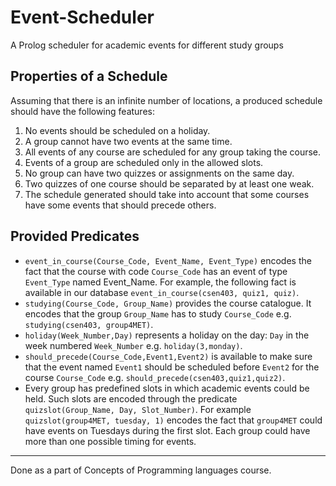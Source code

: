 # Event-Scheduler
A Prolog scheduler for academic events for different study groups

## Properties of a Schedule
Assuming that there is an infinite number of locations, a produced schedule should have the following features:
1. No events should be scheduled on a holiday.
2. A group cannot have two events at the same time.
3. All events of any course are scheduled for any group taking the course.
4. Events of a group are scheduled only in the allowed slots.
5. No group can have two quizzes or assignments on the same day.
6. Two quizzes of one course should be separated by at least one weak.
7. The schedule generated should take into account that some courses have some events that should precede others.

## Provided Predicates
* `event_in_course(Course_Code, Event_Name, Event_Type)` encodes the fact that the course with
code `Course_Code` has an event of type `Event_Type` named Event_Name. For example, the following fact is available in our database `event_in_course(csen403, quiz1, quiz)`.
* `studying(Course_Code, Group_Name)` provides the course catalogue. It encodes that the group `Group_Name` has to study `Course_Code` e.g. `studying(csen403, group4MET)`.
* `holiday(Week_Number,Day)` represents a holiday on the day: `Day` in the week numbered `Week_Number` e.g. `holiday(3,monday)`.
* `should_precede(Course_Code,Event1,Event2)` is available to make sure that the event named `Event1` should be scheduled before `Event2` for the course `Course_Code` e.g. `should_precede(csen403,quiz1,quiz2)`.
* Every group has predefined slots in which academic events could be held. Such slots are encoded
through the predicate `quizslot(Group_Name, Day, Slot_Number)`. For example `quizslot(group4MET, tuesday, 1)` encodes the fact that `group4MET` could have events on Tuesdays during the first slot. Each group could have more than one possible timing for events.
***
Done as a part of Concepts of Programming languages course.